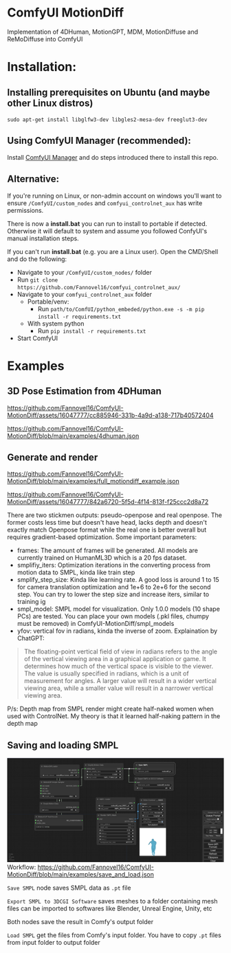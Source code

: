 # ComfyUI MotionDiff
Implementation of 4DHuman, MotionGPT, MDM, MotionDiffuse and ReMoDiffuse into ComfyUI

# Installation:
## Installing prerequisites on Ubuntu (and maybe other Linux distros)
```
sudo apt-get install libglfw3-dev libgles2-mesa-dev freeglut3-dev
```
## Using ComfyUI Manager (recommended):
Install [ComfyUI Manager](https://github.com/ltdrdata/ComfyUI-Manager) and do steps introduced there to install this repo.

## Alternative:
If you're running on Linux, or non-admin account on windows you'll want to ensure `/ComfyUI/custom_nodes` and `comfyui_controlnet_aux` has write permissions.

There is now a **install.bat** you can run to install to portable if detected. Otherwise it will default to system and assume you followed ConfyUI's manual installation steps. 

If you can't run **install.bat** (e.g. you are a Linux user). Open the CMD/Shell and do the following:
  - Navigate to your `/ComfyUI/custom_nodes/` folder
  - Run `git clone https://github.com/Fannovel16/comfyui_controlnet_aux/`
  - Navigate to your `comfyui_controlnet_aux` folder
    - Portable/venv:
       - Run `path/to/ComfUI/python_embeded/python.exe -s -m pip install -r requirements.txt`
	- With system python
	   - Run `pip install -r requirements.txt`
  - Start ComfyUI

# Examples
## 3D Pose Estimation from 4DHuman


https://github.com/Fannovel16/ComfyUI-MotionDiff/assets/16047777/cc885946-331b-4a9d-a138-717b40572404



https://github.com/Fannovel16/ComfyUI-MotionDiff/blob/main/examples/4dhuman.json

## Generate and render
https://github.com/Fannovel16/ComfyUI-MotionDiff/blob/main/examples/full_motiondiff_example.json

https://github.com/Fannovel16/ComfyUI-MotionDiff/assets/16047777/842a6720-5f5d-4f14-813f-f25ccc2d8a72


There are two stickmen outputs: pseudo-openpose and real openpose. The former costs less time but doesn't have head, lacks depth and doesn't exactly match Openpose format while the real one is better overall but requires gradient-based optimization. Some important parameters:
* frames: The amount of frames will be generated. All models are currently trained on HumanML3D which is a 20 fps dataset.
*  smplifiy_iters: Optimization iterations in the converting process from motion data to SMPL, kinda like train step
*  smplify_step_size: Kinda like learning rate. A good loss is around 1 to 15 for camera translation optimization and 1e+6 to 2e+6 for the second step. You can try to lower the step size and increase iters, similar to training ig
*  smpl_model: SMPL model for visualization. Only 1.0.0 models (10 shape PCs) are tested. You can place your own models (.pkl files, chumpy must be removed) in ComfyUI-MotionDiff/smpl_models
* yfov: vertical fov in radians, kinda the inverse of zoom. Explaination by ChatGPT:
> The floating-point vertical field of view in radians refers to the angle of the vertical viewing area in a graphical application or game. It determines how much of the vertical space is visible to the viewer. The value is usually specified in radians, which is a unit of measurement for angles. A larger value will result in a wider vertical viewing area, while a smaller value will result in a narrower vertical viewing area.


P/s: Depth map from SMPL render might create half-naked women when used with ControlNet. My theory is that it learned half-naking pattern in the depth map

## Saving and loading SMPL
![](./examples/save_and_load.png)
Workflow: https://github.com/Fannovel16/ComfyUI-MotionDiff/blob/main/examples/save_and_load.json

`Save SMPL` node saves SMPL data as `.pt` file

`Export SMPL to 3DCGI Software` saves meshes to a folder containing mesh files can be imported to softwares like Blender, Unreal Engine, Unity, etc

Both nodes save the result in Comfy's output folder

`Load SMPL` get the files from Comfy's input folder. You have to copy `.pt` files from input folder to output folder
